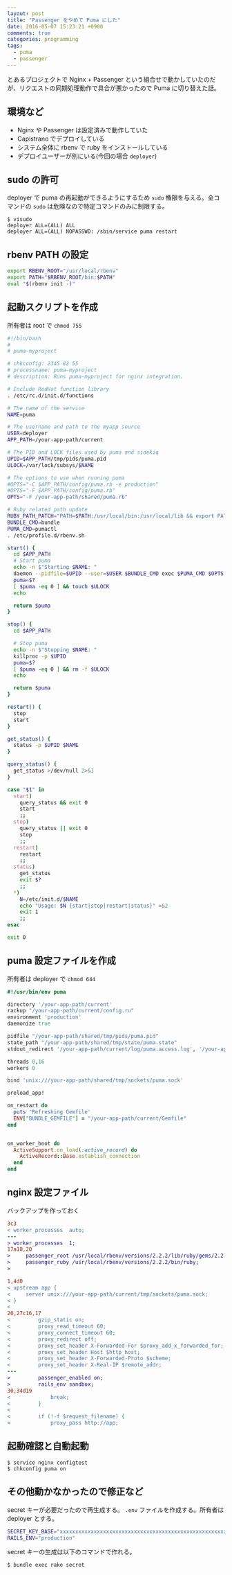```yaml
---
layout: post
title: "Passenger をやめて Puma にした"
date: 2016-05-07 15:23:21 +0900
comments: true
categories: programming
tags:
  - puma
  - passenger
---
```


とあるプロジェクトで Nginx + Passenger という組合せで動かしていたのだが、リクエストの同期処理動作で具合が悪かったので Puma に切り替えた話。

## 環境など
- Nginx や Passenger は設定済みで動作していた
- Capistrano でデプロイしている
- システム全体に rbenv で ruby をインストールしている
- デプロイユーザーが別にいる(今回の場合 `deployer`)

## sudo の許可
deployer で puma の再起動ができるようにするため `sudo` 権限を与える。全コマンドの `sudo` は危険なので特定コマンドのみに制限する。

    $ visudo
    deployer ALL=(ALL) ALL
    deployer ALL=(ALL) NOPASSWD: /sbin/service puma restart

## rbenv PATH の設定
```sh /etc/profile.d/rbenv.sh
export RBENV_ROOT="/usr/local/rbenv"
export PATH="$RBENV_ROOT/bin:$PATH"
eval "$(rbenv init -)"
```

## 起動スクリプトを作成
所有者は root で `chmod 755`

```sh /etc/init.d/puma
#!/bin/bash
#
# puma-myproject

# chkconfig: 2345 82 55
# processname: puma-myproject
# description: Runs puma-myproject for nginx integration.

# Include RedHat function library
. /etc/rc.d/init.d/functions

# The name of the service
NAME=puma

# The username and path to the myapp source
USER=deployer
APP_PATH=/your-app-path/current

# The PID and LOCK files used by puma and sidekiq
UPID=$APP_PATH/tmp/pids/puma.pid
ULOCK=/var/lock/subsys/$NAME

# The options to use when running puma
#OPTS="-C $APP_PATH/config/puma.rb -e production"
#OPTS="-F $APP_PATH/config/puma.rb"
OPTS="-F /your-app-path/shared/puma.rb"

# Ruby related path update
RUBY_PATH_PATCH="PATH=$PATH:/usr/local/bin:/usr/local/lib && export PATH && "
BUNDLE_CMD=bundle
PUMA_CMD=pumactl
. /etc/profile.d/rbenv.sh

start() {
  cd $APP_PATH
  # Start puma
  echo -n $"Starting $NAME: "
  daemon --pidfile=$UPID --user=$USER $BUNDLE_CMD exec $PUMA_CMD $OPTS start
  puma=$?
  [ $puma -eq 0 ] && touch $ULOCK
  echo

  return $puma
}

stop() {
  cd $APP_PATH

  # Stop puma
  echo -n $"Stopping $NAME: "
  killproc -p $UPID
  puma=$?
  [ $puma -eq 0 ] && rm -f $ULOCK
  echo

  return $puma
}

restart() {
  stop
  start
}

get_status() {
  status -p $UPID $NAME
}

query_status() {
  get_status >/dev/null 2>&1
}

case "$1" in
  start)
    query_status && exit 0
    start
    ;;
  stop)
    query_status || exit 0
    stop
    ;;
  restart)
    restart
    ;;
  status)
    get_status
    exit $?
    ;;
  *)
    N=/etc/init.d/$NAME
    echo "Usage: $N {start|stop|restart|status}" >&2
    exit 1
    ;;
esac

exit 0
```

## puma 設定ファイルを作成
所有者は deployer で `chmod 644`

```ruby /your-app-path/shared/puma.rb
#!/usr/bin/env puma

directory '/your-app-path/current'
rackup "/your-app-path/current/config.ru"
environment 'production'
daemonize true

pidfile "/your-app-path/shared/tmp/pids/puma.pid"
state_path "/your-app-path/shared/tmp/state/puma.state"
stdout_redirect '/your-app-path/current/log/puma.access.log', '/your-app-path/current/log/puma.error.log', true

threads 0,16
workers 0

bind 'unix:///your-app-path/shared/tmp/sockets/puma.sock'

preload_app!

on_restart do
  puts 'Refreshing Gemfile'
  ENV["BUNDLE_GEMFILE"] = "/your-app-path/current/Gemfile"
end


on_worker_boot do
  ActiveSupport.on_load(:active_record) do
    ActiveRecord::Base.establish_connection
  end
end
```

## nginx 設定ファイル
バックアップを作っておく

```diff /usr/local/nginx/conf/nginx.conf
3c3
< worker_processes  auto;
---
> worker_processes  1;
17a18,20
>     passenger_root /usr/local/rbenv/versions/2.2.2/lib/ruby/gems/2.2.0/gems/passenger-5.0.23;
>     passenger_ruby /usr/local/rbenv/versions/2.2.2/bin/ruby;
>
```

```diff /usr/local/nginx/conf/conf.d/app.conf
1,4d0
< upstream app {
<     server unix:///your-app-path/current/tmp/sockets/puma.sock;
< }
<
20,27c16,17
<         gzip_static on;
<         proxy_read_timeout 60;
<         proxy_connect_timeout 60;
<         proxy_redirect off;
<         proxy_set_header X-Forwarded-For $proxy_add_x_forwarded_for;
<         proxy_set_header Host $http_host;
<         proxy_set_header X-Forwarded-Proto $scheme;
<         proxy_set_header X-Real-IP $remote_addr;
---
>         passenger_enabled on;
>         rails_env sandbox;
30,34d19
<             break;
<         }
<
<         if (!-f $request_filename) {
<             proxy_pass http://app;
```

## 起動確認と自動起動

    $ service nginx configtest
    $ chkconfig puma on

## その他動かなかったので修正など

secret キーが必要だったので再生成する。
`.env` ファイルを作成する。所有者は deployer とする。

```sh /your-app-path/shared/.env
SECRET_KEY_BASE="xxxxxxxxxxxxxxxxxxxxxxxxxxxxxxxxxxxxxxxxxxxxxxxxxxxxxxxxxxxxxxxxxxxxxxx"
RAILS_ENV="production"
```

secret キーの生成は以下のコマンドで作れる。

    $ bundle exec rake secret
